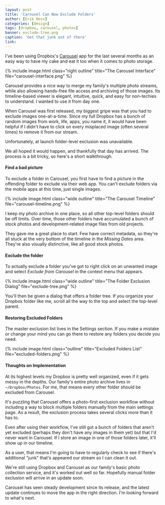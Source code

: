```yaml
---
layout: post
title: 'Carousel Can Now Exclude Folders'
author: [Erik Hess]
categories: [design]
tags: [dropbox, carousel, photos]
banner: exclude-tree.png
caption: 'Get that junk out of there'
link:
---
```


I've been using Dropbox's [Carousel](https://carousel.dropbox.com) app for the last several months as an easy way to have my cake and eat it too when it comes to photo storage.

{% include image.html class="right outline" title="The Carousel Interface" file="carousel-interface.png" %}

Carousel provides a nice way to merge my family's multiple photo streams, while also allowing hands-free file access and archiving of those images. Its timeline-based viewer is elegant, intuitive, quick, and easy for non-techies to understand. I wanted to use it from day one.

When Carousel was first released, my biggest gripe was that you had to exclude images one-at-a-time. Since my full Dropbox has a bunch of random images from work, life, apps, you name it, it would have been helpful if I didn't have to click on every misplaced image (often several times) to remove it from our stream.

Unfortunately, at launch folder-level exclusion was unavailable.

We all hoped it would happen, and thankfully that day has arrived. The process is a bit tricky, so here's a short walkthrough.

#### Find a bad picture

To exclude a folder in Carousel, you first have to find a picture in the offending folder to exclude via their web app. You can't exclude folders via the mobile apps at this time, just single images.

{% include image.html class="wide outline" title="The Carousel Timeline" file="carousel-timeline.png" %}

I keep my photo archive in one place, so all other top-level folders should be off limits. Over time, those other folders have accumulated a bunch of stock photos and development-related image files from old projects.

They gave me a great place to start. Few have correct metadata, so they're all stuck at the very bottom of the timeline in the *Missing Dates* area. They're also visually distinctive, like all good stock photos.

#### Exclude the folder

To actually exclude a folder you've got to right click on an unwanted image and select *Exclude from Carousel* in the context menu that appears.

{% include image.html class="wide outline" title="The Folder Exclusion Dialog" file="exclude-tree.png" %}

You'll then be given a dialog that offers a folder tree. If you organize your Dropbox folder like me, scroll all the way to the top and select the top-level parent.

#### Restoring Excluded Folders

The master exclusion list lives in the Settings section. If you make a mistake or change your mind you can go there to restore any folders you decide you need.

{% include image.html class="outline" title="Excluded Folders List" file="excluded-folders.png" %}

#### Thoughts on Implementation

At its highest levels my Dropbox is pretty well organized, even if it gets messy in the depths. Our family's entire photo archive lives in `~/Dropbox/Photos`. For me, that means every other folder should be excluded from Carousel.

It's puzzling that Carousel offers a photo-first exclusion workflow without including a way to block multiple folders manually from the main settings page. As a result, the exclusion process takes several clicks more than it has to.

Even after using their workflow, I've still got a bunch of folders that aren't yet excluded (perhaps they don't have any images in them yet) but that I'd never want in Carousel. If I store an image in one of those folders later, it'll show up in our timeline.

As a user, that means I'm going to have to regularly check to see if there's additional "junk" that's appeared our stream so I can clean it out.

We're still using Dropbox and Carousel as our family's basic photo collection service, and it's worked out well so far. Hopefully manual folder exclusion will arrive in an update soon.

Carousel has seen steady development since its release, and the latest update continues to move the app in the right direction. I'm looking forward to what's next.
